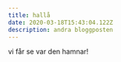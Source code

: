 ```yaml
---
title: hallå
date: 2020-03-18T15:43:04.122Z
description: andra bloggposten
---
```

vi får se var den hamnar!
